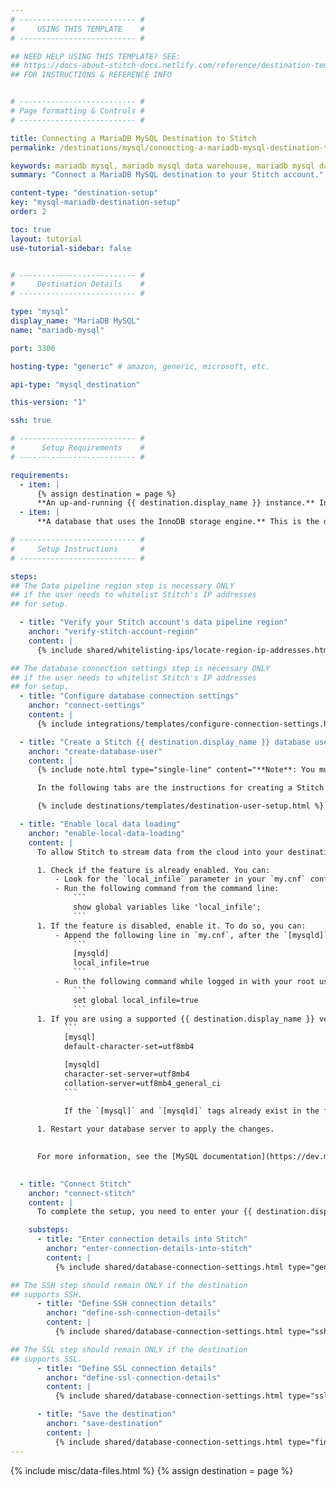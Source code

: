 ```yaml
---
# -------------------------- #
#     USING THIS TEMPLATE    #
# -------------------------- #

## NEED HELP USING THIS TEMPLATE? SEE:
## https://docs-about-stitch-docs.netlify.com/reference/destination-templates/destination-setup/
## FOR INSTRUCTIONS & REFERENCE INFO


# -------------------------- #
# Page formatting & Controls #
# -------------------------- #

title: Connecting a MariaDB MySQL Destination to Stitch
permalink: /destinations/mysql/connecting-a-mariadb-mysql-destination-to-stitch

keywords: mariadb mysql, mariadb mysql data warehouse, mariadb mysql data warehouse, mariadb mysql etl, etl to mariadb mysql, mariadb mysql destination
summary: "Connect a MariaDB MySQL destination to your Stitch account."

content-type: "destination-setup"
key: "mysql-mariadb-destination-setup"
order: 2

toc: true
layout: tutorial
use-tutorial-sidebar: false


# -------------------------- #
#     Destination Details    #
# -------------------------- #

type: "mysql"
display_name: "MariaDB MySQL"
name: "mariadb-mysql"

port: 3306

hosting-type: "generic" # amazon, generic, microsoft, etc.

api-type: "mysql_destination"

this-version: "1"

ssh: true

# -------------------------- #
#      Setup Requirements    #
# -------------------------- #

requirements:
  - item: |
      {% assign destination = page %}
      **An up-and-running {{ destination.display_name }} instance.** Instructions for creating a {{ destination.display_name }} destination are outside the scope of this tutorial; our instructions assume that you have an instance up and running.
  - item: |
      **A database that uses the InnoDB storage engine.** This is the default storage engine for all supported {{ destination.display_name }} versions and the only one supported by Stitch's {{ destination.display_name }} destination.

# -------------------------- #
#     Setup Instructions     #
# -------------------------- #

steps:
## The Data pipeline region step is necessary ONLY
## if the user needs to whitelist Stitch's IP addresses
## for setup.

  - title: "Verify your Stitch account's data pipeline region"
    anchor: "verify-stitch-account-region"
    content: |
      {% include shared/whitelisting-ips/locate-region-ip-addresses.html first-step=true %}

## The database connection settings step is necessary ONLY
## if the user needs to whitelist Stitch's IP addresses
## for setup.
  - title: "Configure database connection settings"
    anchor: "connect-settings"
    content: |
      {% include integrations/templates/configure-connection-settings.html %}

  - title: "Create a Stitch {{ destination.display_name }} database user"
    anchor: "create-database-user"
    content: |
      {% include note.html type="single-line" content="**Note**: You must have superuser privileges or the ability to create a user and grant privileges to complete this step." %}

      In the following tabs are the instructions for creating a Stitch {{ destination.display_name }} database user and explanations for the permissions Stitch requires.

      {% include destinations/templates/destination-user-setup.html %}

  - title: "Enable local data loading"
    anchor: "enable-local-data-loading"
    content: |
      To allow Stitch to stream data from the cloud into your destination, you need to enable the `local_infile` parameter in MySQL.

      1. Check if the feature is already enabled. You can:
          - Look for the `local_infile` parameter in your `my.cnf` configuration file.
          - Run the following command from the command line:
              ```
              show global variables like 'local_infile';
              ```
      1. If the feature is disabled, enable it. To do so, you can:
          - Append the following line in `my.cnf`, after the `[mysqld]` tag. If this tag does not exist, create it. It should look like this:
              ```
              [mysqld]
              local_infile=true
              ```
          - Run the following command while logged in with your root user:
              ```
              set global local_infile=true
              ```
      1. If you are using a supported {{ destination.display_name }} version older than `8.0` (from `5.7.8` to `5.7.37`), you may run into errors stating that you are loading invalid UTF-8 characters. To avoid this issue, append the following lines in `my.cnf`:
            ```
            [mysql]
            default-character-set=utf8mb4

            [mysqld]
            character-set-server=utf8mb4
            collation-server=utf8mb4_general_ci
            ```

            If the `[mysql]` and `[mysqld]` tags already exist in the file, add the the values after each tag, otherwise add both the tags and values.
      
      1. Restart your database server to apply the changes.
          

      For more information, see the [MySQL documentation](https://dev.mysql.com/doc/refman/8.0/en/load-data-local-security.html).
      

  - title: "Connect Stitch"
    anchor: "connect-stitch"
    content: |
      To complete the setup, you need to enter your {{ destination.display_name }} connection details into the {{ app.page-names.dw-settings }} page in Stitch.

    substeps:
      - title: "Enter connection details into Stitch"
        anchor: "enter-connection-details-into-stitch"
        content: |
          {% include shared/database-connection-settings.html type="general" %}

## The SSH step should remain ONLY if the destination
## supports SSH.
      - title: "Define SSH connection details"
        anchor: "define-ssh-connection-details"
        content: |
          {% include shared/database-connection-settings.html type="ssh" %}

## The SSL step should remain ONLY if the destination
## supports SSL.
      - title: "Define SSL connection details"
        anchor: "define-ssl-connection-details"
        content: |
          {% include shared/database-connection-settings.html type="ssl" ssl-fields=true %}

      - title: "Save the destination"
        anchor: "save-destination"
        content: |
          {% include shared/database-connection-settings.html type="finish-up" %}
---
```

{% include misc/data-files.html %}
{% assign destination = page %}